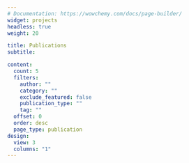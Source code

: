 ```yaml
---
# Documentation: https://wowchemy.com/docs/page-builder/
widget: projects
headless: true
weight: 20

title: Publications
subtitle:

content:
  count: 5
  filters:
    author: ""
    category: ""
    exclude_featured: false
    publication_type: ""
    tag: ""
  offset: 0
  order: desc
  page_type: publication
design:
  view: 3
  columns: "1"
---
```

